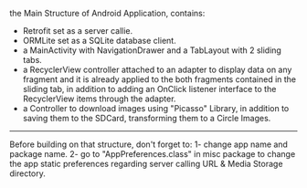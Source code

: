 the Main Structure of Android Application, contains:
- Retrofit set as a server callie. 
- ORMLite set as a SQLite database client.
- a MainActivity with NavigationDrawer and a TabLayout with 2 sliding tabs.
- a RecyclerView controller attached to an adapter to display data on any fragment and it is already applied to the both fragments contained in the sliding tab, in addition to adding an OnClick listener interface to the RecyclerView items through the adapter. 
- a Controller to download images using "Picasso" Library, in addition to saving them to the SDCard, transforming them to a Circle Images.


-----------------------------------------

Before building on that structure, don't forget to:
1- change app name and package name.
2- go to "AppPreferences.class" in misc package to change the app static preferences regarding server calling URL & Media Storage directory.
